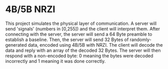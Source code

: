 # 4B/5B NRZI
This project simulates the physical layer of communication. A server will send 'signals' (numbers in [0,255]) and the client will interpret them. After connecting with the server, the server will send a 64 Byte preamble to establish a baseline. Then, the server will send 32 Bytes of randomly-generated data, encoded using 4B/5B with NRZI. The client will decode the data and reply with an array of the decoded 32 Bytes. The server will then respond with a non-encoded byte: 0 meaning the bytes were decoded incorrectly and 1 meaning it was done correctly.
